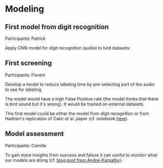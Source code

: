 # Modeling

## First model from digit recognition

Participants: Patrick

Apply CNN model for digit recognition (audio) to bird datasets.

## First screening

Participants: Florent

Develop a model to reduce labeling time by pre-selecting part of the audio to use for labeling.

The model would have a high False Positive rate (the model thinks that there is bird sound but it's wrong). It would be trained on external datasets.

This first model could be either the model from digit recognition or from Hadrien's replication of Cakir et al. paper (cf. notebook [here](https://colab.research.google.com/drive/1XBNdn98z89HpH2hCqi-bk_fDEQf1SgGA)).

## Model assessment

Participants: Camille

To gain more insights from success and failure it can useful to monitor what our models are doing (cf. [blog post from Andrej Karpathy](https://karpathy.github.io/2019/04/25/recipe/)).



